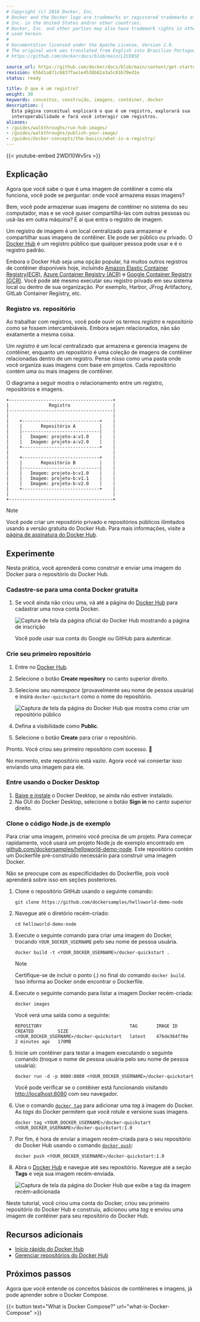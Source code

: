 ```yaml
---
# Copyright (c) 2016 Docker, Inc.
# Docker and the Docker logo are trademarks or registered trademarks of Docker,
# Inc. in the United States and/or other countries.
# Docker, Inc. and other parties may also have trademark rights in other terms
# used herein.
#
# Documentation licensed under the Apache License, Version 2.0.
# The original work was translated from English into Brazilian Portuguese.
# https://github.com/docker/docs/blob/main/LICENSE

source_url: https://github.com/docker/docs/blob/main/content/get-started/docker-concepts/the-basics/what-is-a-registry.md
revision: 656d1a871c6837fae1e4538b82a3a5c01b70ed1e
status: ready

title: O que é um registro?
weight: 30
keywords: conceitos, construção, imagens, contêiner, docker
description: |
  Esta página conceitual explicará o que é um registro, explorará sua
  interoperabilidade e fará você interagir com registros.
aliases:
- /guides/walkthroughs/run-hub-images/
- /guides/walkthroughs/publish-your-image/
- /guides/docker-concepts/the-basics/what-is-a-registry/
---
```

{{< youtube-embed 2WDl10Wv5rs >}}

## Explicação

Agora que você sabe o que é uma imagem de contêiner e como ela funciona, você
pode se perguntar: onde você armazena essas imagens?

Bem, você pode armazenar suas imagens de contêiner no sistema do seu computador,
mas e se você quiser compartilhá-las com outras pessoas ou usá-las em outra
máquina?
É aí que entra o registro de imagem.

Um registro de imagem é um local centralizado para armazenar e compartilhar suas
imagens de contêiner.
Ele pode ser público ou privado.
O [Docker Hub](https://hub.docker.com) é um registro público que qualquer pessoa
pode usar e é o registro padrão.

Embora o Docker Hub seja uma opção popular, há muitos outros registros de
contêiner disponíveis hoje, incluindo
[Amazon Elastic Container Registry(ECR)](https://aws.amazon.com/ecr/),
[Azure Container Registry (ACR)](https://azure.microsoft.com/en-in/products/container-registry)
e [Google Container Registry (GCR)](https://cloud.google.com/artifact-registry).
Você pode até mesmo executar seu registro privado em seu sistema local ou dentro
de sua organização.
Por exemplo, Harbor, JFrog Artifactory, GitLab Container Registry, etc.

### Registro _vs._ repositório

Ao trabalhar com registros, você pode ouvir os termos _registro_ e _repositório_
como se fossem intercambiáveis.
Embora sejam relacionados, não são exatamente a mesma coisa.

Um _registro_ é um local centralizado que armazena e gerencia imagens de
contêiner, enquanto um _repositório_ é uma coleção de imagens de contêiner
relacionadas dentro de um registro.
Pense nisso como uma pasta onde você organiza suas imagens com base em projetos.
Cada repositório contém uma ou mais imagens de contêiner.

O diagrama a seguir mostra o relacionamento entre um registro, repositórios e
imagens.

```goat {class="text-sm"}
+---------------------------------------+
|               Registro                |
|---------------------------------------|
|                                       |
|    +-----------------------------+    |
|    |       Repositório A         |    |
|    |-----------------------------|    |
|    |   Imagem: projeto-a:v1.0    |    |
|    |   Imagem: projeto-a:v2.0    |    |
|    +-----------------------------+    |
|                                       |
|    +-----------------------------+    |
|    |       Repositório B         |    |
|    |-----------------------------|    |
|    |   Imagem: projeto-b:v1.0    |    |
|    |   Imagem: projeto-b:v1.1    |    |
|    |   Imagem: projeto-b:v2.0    |    |
|    +-----------------------------+    |
|                                       |
+---------------------------------------+
```

> [!NOTE]
>
> Você pode criar um repositório privado e repositórios públicos ilimitados
> usando a versão gratuita do Docker Hub.
> Para mais informações, visite a
> [página de assinatura do Docker Hub](https://www.docker.com/pricing/).

## Experimente

Nesta prática, você aprenderá como construir e enviar uma imagem do Docker para
o repositório do Docker Hub.

### Cadastre-se para uma conta Docker gratuita

1. Se você ainda não criou uma, vá até a página do
   [Docker Hub](https://hub.docker.com) para cadastrar uma nova conta Docker.

    ![Captura de tela da página oficial do Docker Hub mostrando a página de inscrição](images/dockerhub-signup.webp?border)

    Você pode usar sua conta do Google ou GitHub para autenticar.

### Crie seu primeiro repositório

1. Entre no [Docker Hub](https://hub.docker.com).
2. Selecione o botão **Create repository** no canto superior direito.
3. Selecione seu _namespace_ (provavelmente seu nome de pessoa usuária) e insira
   `docker-quickstart` como o nome do repositório.

    ![Captura de tela da página do Docker Hub que mostra como criar um repositório público](images/create-hub-repository.webp?border)

4. Defina a visibilidade como **Public**.
5. Selecione o botão **Create** para criar o repositório.

Pronto. Você criou seu primeiro repositório com sucesso. 🎉

No momento, este repositório está vazio.
Agora você vai consertar isso enviando uma imagem para ele.

### Entre usando o Docker Desktop

1. [Baixe e instale](https://www.docker.com/products/docker-desktop/) o Docker
   Desktop, se ainda não estiver instalado.
2. Na GUI do Docker Desktop, selecione o botão **Sign in** no canto superior
   direito.

### Clone o código Node.js de exemplo

Para criar uma imagem, primeiro você precisa de um projeto.
Para começar rapidamente, você usará um projeto Node.js de exemplo encontrado em
[github.com/dockersamples/helloworld-demo-node](https://github.com/dockersamples/helloworld-demo-node).
Este repositório contém um Dockerfile pré-construído necessário para construir
uma imagem Docker.

Não se preocupe com as especificidades do Dockerfile, pois você aprenderá sobre
isso em seções posteriores.

1. Clone o repositório GitHub usando o seguinte comando:

    ```console
    git clone https://github.com/dockersamples/helloworld-demo-node
    ```

2. Navegue até o diretório recém-criado:

    ```console
    cd helloworld-demo-node
    ```

3. Execute o seguinte comando para criar uma imagem do Docker, trocando
   `YOUR_DOCKER_USERNAME` pelo seu nome de pessoa usuária.

    ```console
    docker build -t <YOUR_DOCKER_USERNAME>/docker-quickstart .
    ```

    > [!NOTE]
    >
    > Certifique-se de incluir o ponto (.) no final do comando `docker build`.
    > Isso informa ao Docker onde encontrar o Dockerfile.

4. Execute o seguinte comando para listar a imagem Docker recém-criada:

    ```console
    docker images
    ```

    Você verá uma saída como a seguinte:

    ```console
    REPOSITORY                                 TAG       IMAGE ID       CREATED         SIZE
    <YOUR_DOCKER_USERNAME>/docker-quickstart   latest    476de364f70e   2 minutes ago   170MB
    ```

5. Inicie um contêiner para testar a imagem executando o seguinte comando
   (troque o nome de pessoa usuária pelo seu nome de pessoa usuária):

    ```console
    docker run -d -p 8080:8080 <YOUR_DOCKER_USERNAME>/docker-quickstart 
    ```

   Você pode verificar se o contêiner está funcionando visitando
   [http://localhost:8080](http://localhost:8080) com seu navegador.

6. Use o comando [`docker tag`](/reference/cli/docker/image/tag/) para
   adicionar uma _tag_ à imagem do Docker.
   As _tags_ do Docker permitem que você rotule e versione suas imagens.

    ```console 
    docker tag <YOUR_DOCKER_USERNAME>/docker-quickstart <YOUR_DOCKER_USERNAME>/docker-quickstart:1.0 
    ```

7. Por fim, é hora de enviar a imagem recém-criada para o seu repositório do
   Docker Hub usando o comando [`docker push`](/reference/cli/docker/image/push/):

    ```console 
    docker push <YOUR_DOCKER_USERNAME>/docker-quickstart:1.0
    ```

8. Abra o [Docker Hub](https://hub.docker.com) e navegue até seu repositório.
   Navegue até a seção **Tags** e veja sua imagem recém-enviada.

    ![Captura de tela da página do Docker Hub que exibe a tag da imagem recém-adicionada](images/dockerhub-tags.webp?border=true) 

Neste tutorial, você criou uma conta do Docker, criou seu primeiro repositório
do Docker Hub e construiu, adicionou uma _tag_ e enviou uma imagem de contêiner
para seu repositório do Docker Hub.

## Recursos adicionais

- [Início rápido do Docker Hub](/docker-hub/quickstart/)
- [Gerenciar repositórios do Docker Hub](/docker-hub/repos/)

## Próximos passos

Agora que você entende os conceitos básicos de contêineres e imagens, já pode
aprender sobre o Docker Compose.

{{< button text="What is Docker Compose?" url="what-is-Docker-Compose" >}}
